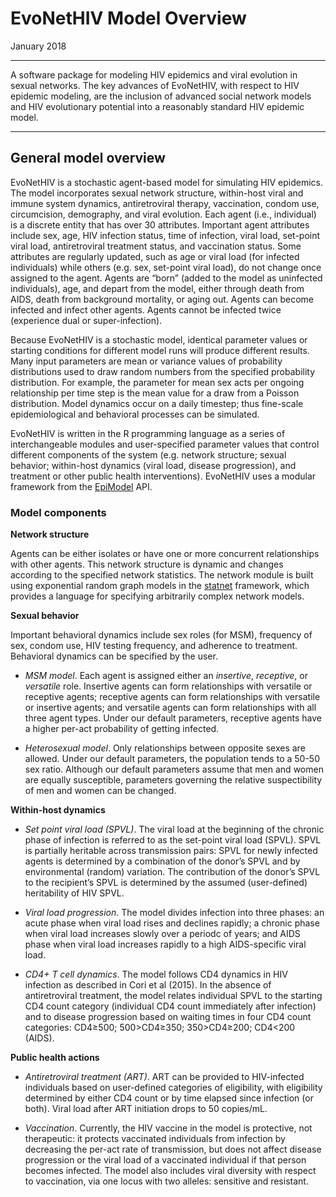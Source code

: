 EvoNetHIV Model Overview
================
January 2018

------------------------------------------------------------------------

A software package for modeling HIV epidemics and viral evolution in sexual networks. The key advances of EvoNetHIV, with respect to HIV epidemic modeling, are the inclusion of advanced social network models and HIV evolutionary potential into a reasonably standard HIV epidemic model.

------------------------------------------------------------------------

General model overview
----------------------

EvoNetHIV is a stochastic agent-based model for simulating HIV epidemics. The model incorporates sexual network structure, within-host viral and immune system dynamics, antiretroviral therapy, vaccination, condom use, circumcision, demography, and viral evolution. Each agent (i.e., individual) is a discrete entity that has over 30 attributes. Important agent attributes include sex, age, HIV infection status, time of infection, viral load, set-point viral load, antiretroviral treatment status, and vaccination status. Some attributes are regularly updated, such as age or viral load (for infected individuals) while others (e.g. sex, set-point viral load), do not change once assigned to the agent. Agents are “born” (added to the model as uninfected individuals), age, and depart from the model, either through death from AIDS, death from background mortality, or aging out. Agents can become infected and infect other agents. Agents cannot be infected twice (experience dual or super-infection).

Because EvoNetHIV is a stochastic model, identical parameter values or starting conditions for different model runs will produce different results. Many input parameters are mean or variance values of probability distributions used to draw random numbers from the specified probability distribution. For example, the parameter for mean sex acts per ongoing relationship per time step is the mean value for a draw from a Poisson distribution. Model dynamics occur on a daily timestep; thus fine-scale epidemiological and behavioral processes can be simulated.

EvoNetHIV is written in the R programming language as a series of interchangeable modules and user-specified parameter values that control different components of the system (e.g. network structure; sexual behavior; within-host dynamics (viral load, disease progression), and treatment or other public health interventions). EvoNetHIV uses a modular framework from the [EpiModel](http://www.epimodel.org/) API.

### Model components

**Network structure**

Agents can be either isolates or have one or more concurrent relationships with other agents. This network structure is dynamic and changes according to the specified network statistics. The network module is built using exponential random graph models in the [statnet](http://www.statnet.org/) framework, which provides a language for specifying arbitrarily complex network models.

**Sexual behavior**

Important behavioral dynamics include sex roles (for MSM), frequency of sex, condom use, HIV testing frequency, and adherence to treatment. Behavioral dynamics can be specified by the user.

-   *MSM model*. Each agent is assigned either an *insertive*, *receptive*, or *versatile* role. Insertive agents can form relationships with versatile or receptive agents; receptive agents can form relationships with versatile or insertive agents; and versatile agents can form relationships with all three agent types. Under our default parameters, receptive agents have a higher per-act probability of getting infected.

-   *Heterosexual model*. Only relationships between opposite sexes are allowed. Under our default parameters, the population tends to a 50-50 sex ratio. Although our default parameters assume that men and women are equally susceptible, parameters governing the relative suspectibility of men and women can be changed.

**Within-host dynamics**

-   *Set point viral load (SPVL)*. The viral load at the beginning of the chronic phase of infection is referred to as the set-point viral load (SPVL). SPVL is partially heritable across transmission pairs: SPVL for newly infected agents is determined by a combination of the donor’s SPVL and by environmental (random) variation. The contribution of the donor’s SPVL to the recipient’s SPVL is determined by the assumed (user-defined) heritability of HIV SPVL.

-   *Viral load progression*. The model divides infection into three phases: an acute phase when viral load rises and declines rapidly; a chronic phase when viral load increases slowly over a periodc of years; and AIDS phase when viral load increases rapidly to a high AIDS-specific viral load.

-   *CD4+ T cell dynamics*. The model follows CD4 dynamics in HIV infection as described in Cori et al (2015). In the absence of antiretroviral treatment, the model relates individual SPVL to the starting CD4 count category (individual CD4 count immediately after infection) and to disease progression based on waiting times in four CD4 count categories: CD4≥500; 500&gt;CD4≥350; 350&gt;CD4≥200; CD4&lt;200 (AIDS).

**Public health actions**

-   *Antiretroviral treatment (ART)*. ART can be provided to HIV-infected individuals based on user-defined categories of eligibility, with eligibility determined by either CD4 count or by time elapsed since infection (or both). Viral load after ART initiation drops to 50 copies/mL.

-   *Vaccination*. Currently, the HIV vaccine in the model is protective, not therapeutic: it protects vaccinated individuals from infection by decreasing the per-act rate of transmission, but does not affect disease progression or the viral load of a vaccinated individual if that person becomes infected. The model also includes viral diversity with respect to vaccination, via one locus with two alleles: sensitive and resistant.
